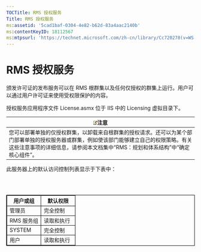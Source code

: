 ```yaml
---
TOCTitle: RMS 授权服务
Title: RMS 授权服务
ms:assetid: '5cad1baf-0304-4e82-b62d-83a4aac2140b'
ms:contentKeyID: 18112567
ms:mtpsurl: 'https://technet.microsoft.com/zh-cn/library/Cc720278(v=WS.10)'
---
```


RMS 授权服务
============

颁发许可证的发布服务可以在 RMS 根群集以及任何仅授权的群集上运行。用户可以通过用户许可证来使用受权限保护的内容。

授权服务应用程序文件 License.asmx 位于 IIS 中的 Licensing 虚拟目录下。

| ![](images/Cc720278.note(WS.10).gif)注意                                                                                                                                                       |
|-----------------------------------------------------------------------------------------------------------------------------------------------------------------------------------------------------------------------------|
| 您可以部署单独的仅授权群集，以卸载来自根群集的授权请求。还可以为某个部门部署单独的授权服务器或群集，例如使该部门能够建立自己的权限策略。有关这些注意事项的详细信息，请参阅本文档集中“RMS：规划和体系结构”中“确定核心组件”。 |

此服务器上的默认访问控制列表显示于下表中：

###  

 
<table style="border:1px solid black;">
<colgroup>
<col width="50%" />
<col width="50%" />
</colgroup>
<thead>
<tr class="header">
<th style="border:1px solid black;" >用户或组</th>
<th style="border:1px solid black;" >默认权限</th>
</tr>
</thead>
<tbody>
<tr class="odd">
<td style="border:1px solid black;">管理员</td>
<td style="border:1px solid black;">完全控制</td>
</tr>
<tr class="even">
<td style="border:1px solid black;">RMS 服务组</td>
<td style="border:1px solid black;">读取和执行</td>
</tr>
<tr class="odd">
<td style="border:1px solid black;">SYSTEM</td>
<td style="border:1px solid black;">完全控制</td>
</tr>
<tr class="even">
<td style="border:1px solid black;">用户</td>
<td style="border:1px solid black;">读取和执行</td>
</tr>
</tbody>
</table>
